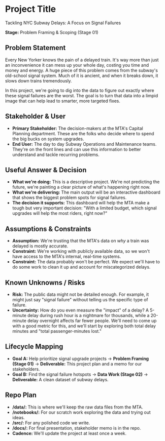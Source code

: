 # Project Title
Tackling NYC Subway Delays: A Focus on Signal Failures

**Stage:** Problem Framing & Scoping (Stage 01)

## Problem Statement
Every New Yorker knows the pain of a delayed train. It's way more than just an inconvenience it can mess up your whole day, costing you time and money and energy. A huge piece of this problem comes from the subway's old-school signal system. Much of it is ancient, and when it breaks down, it slows down trains tremendously.

In this project, we're going to dig into the data to figure out exactly where these signal failures are the worst. The goal is to turn that data into a limpid image that can help lead to smarter, more targeted fixes.

## Stakeholder & User
*   **Primary Stakeholder:** The decision-makers at the MTA's Capital Planning department. These are the folks who decide where to spend the big bucks on system upgrades.
*   **End User:** The day to day Subway Operations and Maintenance teams. They're on the front lines and can use this information to better understand and tackle recurring problems.

## Useful Answer & Decision
*   **What we're doing:** This is a descriptive project. We're not predicting the future, we're painting a clear picture of what's happening right now.
*   **What we're delivering:** The main output will be an interactive dashboard that shows the biggest problem spots for signal failures.
*   **The decision it supports:** This dashboard will help the MTA make a tough but very important decision: "With a limited budget, which signal upgrades will help the most riders, right now?"

## Assumptions & Constraints
*   **Assumption:** We're trusting that the MTA's data on *why* a train was delayed is mostly accurate.
*   **Constraint:** We're working with publicly available data, so we won't have access to the MTA's internal, real-time systems.
*   **Constraint:** The data probably won't be perfect. We expect we'll have to do some work to clean it up and account for miscategorized delays.

## Known Unknowns / Risks
*   **Risk:** The public data might not be detailed enough. For example, it might just say "signal failure" without telling us the specific type of failure.
*   **Uncertainty:** How do you even measure the "impact" of a delay? A 5-minute delay during rush hour is a nightmare for thousands, while a 20-minute delay overnight affects far fewer people. We'll need to come up with a good metric for this, and we'll start by exploring both total delay minutes and "total passenger-minutes lost."

## Lifecycle Mapping
*   **Goal A:** Help prioritize signal upgrade projects → **Problem Framing (Stage 01)** → **Deliverable:** This project plan and a memo for our stakeholders.
*   **Goal B:** Find the signal failure hotspots → **Data Work (Stage 02)** → **Deliverable:** A clean dataset of subway delays.

## Repo Plan
*   **/data/:** This is where we'll keep the raw data files from the MTA.
*   **/notebooks/:** For our scratch work exploring the data and trying out ideas.
*   **/src/:** For any polished code we write.
*   **/docs/:** For final presentation, stakeholder memo is in the repo.
*   **Cadence:** We'll update the project at least once a week.

